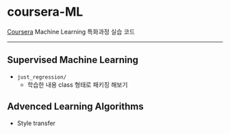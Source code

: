 # coursera-ML
[Coursera](https://www.coursera.org/) Machine Learning 특화과정 실습 코드

---

## Supervised Machine Learning 
- `just_regression/`
    - 학습한 내용 class 형태로 패키징 해보기

## Advenced Learning Algorithms
- Style transfer